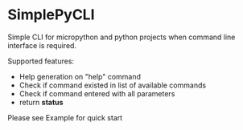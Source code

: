 # SimplePyCLI
 Simple CLI for micropython  and python projects when command line interface is required. 

Supported features:
- Help generation on "help" command 
- Check if command existed in list of available commands
- Check if command entered with all parameters
- return **status** 

Please see Example for quick start 